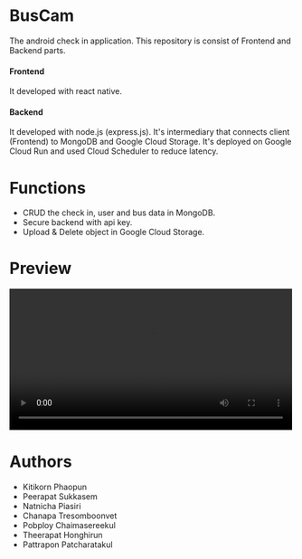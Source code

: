 # BusCam
The android check in application. This repository is consist of Frontend and Backend parts.
#### Frontend ####
 It developed with react native.
#### Backend ####
 It developed with node.js (express.js). It's intermediary that connects client (Frontend) to MongoDB and Google Cloud Storage. It's deployed on Google Cloud Run and used Cloud Scheduler to reduce latency.

# Functions
  * CRUD the check in, user and bus data in MongoDB.
  * Secure backend with api key.
  * Upload & Delete object in Google Cloud Storage.

# Preview
 <video height="250rem">
  <source src="https://github.com/SlickleZ/buscam/blob/main/video_preview.mp4?raw=true" type="video/mp4">
 </video>

# Authors
  * Kitikorn Phaopun
  * Peerapat Sukkasem
  * Natnicha Piasiri
  * Chanapa Tresomboonvet
  * Pobploy Chaimasereekul
  * Theerapat Honghirun
  * Pattrapon Patcharatakul
